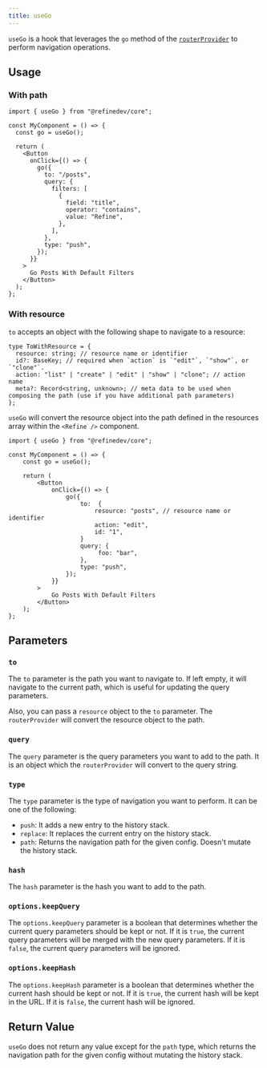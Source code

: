 ```yaml
---
title: useGo
---
```


`useGo` is a hook that leverages the `go` method of the [`routerProvider`][routerprovider] to perform navigation operations.

## Usage

### With path

```tsx
import { useGo } from "@refinedev/core";

const MyComponent = () => {
  const go = useGo();

  return (
    <Button
      onClick={() => {
        go({
          to: "/posts",
          query: {
            filters: [
              {
                field: "title",
                operator: "contains",
                value: "Refine",
              },
            ],
          },
          type: "push",
        });
      }}
    >
      Go Posts With Default Filters
    </Button>
  );
};
```

### With resource

`to` accepts an object with the following shape to navigate to a resource:

```tsx
type ToWithResource = {
  resource: string; // resource name or identifier
  id?: BaseKey; // required when `action` is `"edit"`, `"show"`, or `"clone"`.
  action: "list" | "create" | "edit" | "show" | "clone"; // action name
  meta?: Record<string, unknown>; // meta data to be used when composing the path (use if you have additional path parameters)
};
```

`useGo` will convert the resource object into the path defined in the resources array within the `<Refine />` component.

```tsx
import { useGo } from "@refinedev/core";

const MyComponent = () => {
    const go = useGo();

    return (
        <Button
            onClick={() => {
                go({
                    to:  {
                        resource: "posts", // resource name or identifier
                        action: "edit",
                        id: "1",
                    }
                    query: {
                         foo: "bar",
                    },
                    type: "push",
                });
            }}
        >
            Go Posts With Default Filters
        </Button>
    );
};
```

## Parameters

### `to`

The `to` parameter is the path you want to navigate to. If left empty, it will navigate to the current path, which is useful for updating the query parameters.

Also, you can pass a `resource` object to the `to` parameter. The `routerProvider` will convert the resource object to the path.

### `query`

The `query` parameter is the query parameters you want to add to the path. It is an object which the `routerProvider` will convert to the query string.

### `type`

The `type` parameter is the type of navigation you want to perform. It can be one of the following:

- `push`: It adds a new entry to the history stack.
- `replace`: It replaces the current entry on the history stack.
- `path`: Returns the navigation path for the given config. Doesn't mutate the history stack.

### `hash`

The `hash` parameter is the hash you want to add to the path.

### `options.keepQuery`

The `options.keepQuery` parameter is a boolean that determines whether the current query parameters should be kept or not. If it is `true`, the current query parameters will be merged with the new query parameters. If it is `false`, the current query parameters will be ignored.

### `options.keepHash`

The `options.keepHash` parameter is a boolean that determines whether the current hash should be kept or not. If it is `true`, the current hash will be kept in the URL. If it is `false`, the current hash will be ignored.

## Return Value

`useGo` does not return any value except for the `path` type, which returns the navigation path for the given config without mutating the history stack.

[routerprovider]: /docs/routing/router-provider
[basekey]: /docs/core/interface-references#basekey
